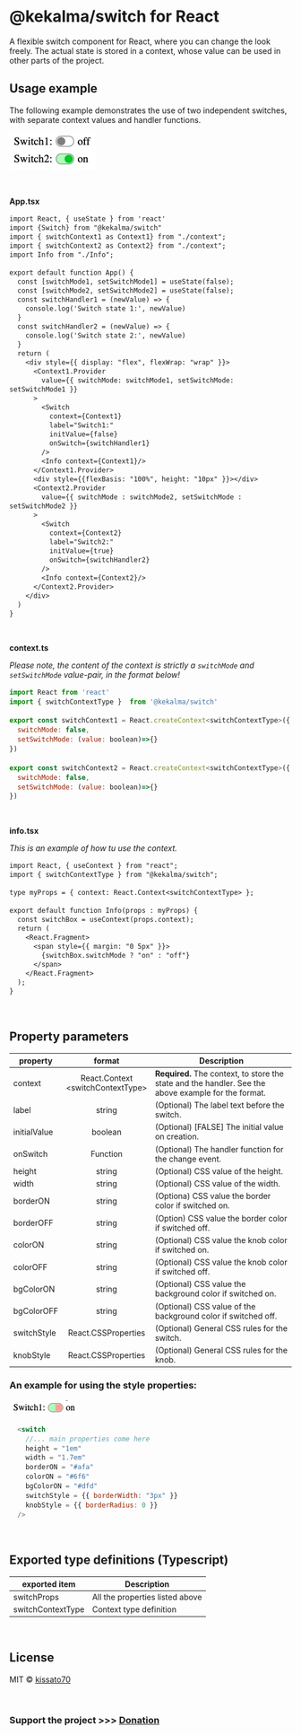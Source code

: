 # @kekalma/switch for React

A flexible switch component for React, where you can change the look freely. The actual state is stored in a context, whose value can be used in other parts of the project.

## Usage example

The following example demonstrates the use of two independent switches, with separate context values and handler functions.
<br>  

![switch](../example_images//switch2.jpg)  

<br>

__App.tsx__

```tsx
import React, { useState } from 'react'
import {Switch} from "@kekalma/switch"
import { switchContext1 as Context1} from "./context";
import { switchContext2 as Context2} from "./context";
import Info from "./Info";

export default function App() {
  const [switchMode1, setSwitchMode1] = useState(false);
  const [switchMode2, setSwitchMode2] = useState(false);
  const switchHandler1 = (newValue) => {
    console.log('Switch state 1:', newValue)
  }
  const switchHandler2 = (newValue) => {
    console.log('Switch state 2:', newValue)
  }
  return (
    <div style={{ display: "flex", flexWrap: "wrap" }}>
      <Context1.Provider 
        value={{ switchMode: switchMode1, setSwitchMode: setSwitchMode1 }}
      >
        <Switch
          context={Context1}
          label="Switch1:"
          initValue={false}
          onSwitch={switchHandler1}
        />
        <Info context={Context1}/>
      </Context1.Provider>
      <div style={{flexBasis: "100%", height: "10px" }}></div>
      <Context2.Provider 
        value={{ switchMode : switchMode2, setSwitchMode : setSwitchMode2 }}
      >
        <Switch
          context={Context2}
          label="Switch2:"
          initValue={true}
          onSwitch={switchHandler2}
        />
        <Info context={Context2}/>
      </Context2.Provider>
    </div>
  )
}
```  

<br>

__context.ts__  

_Please note, the content of the context is strictly a `switchMode` and `setSwitchMode` value-pair, in the format below!_  

```javascript
import React from 'react'
import { switchContextType }  from '@kekalma/switch'

export const switchContext1 = React.createContext<switchContextType>({
  switchMode: false,
  setSwitchMode: (value: boolean)=>{}
})

export const switchContext2 = React.createContext<switchContextType>({
  switchMode: false,
  setSwitchMode: (value: boolean)=>{}
})
```  

<br>

__info.tsx__

_This is an example of how tu use the context._

```tsx
import React, { useContext } from "react";
import { switchContextType } from "@kekalma/switch";

type myProps = { context: React.Context<switchContextType> };

export default function Info(props : myProps) {
  const switchBox = useContext(props.context);
  return (
    <React.Fragment>
      <span style={{ margin: "0 5px" }}>
        {switchBox.switchMode ? "on" : "off"}
      </span>
    </React.Fragment>
  );
}
```

<br>

## Property parameters
|property|format|Description|
|---|:---:|---|
| context| React.Context<br>\<switchContextType> | __Required.__ The context, to store the state and the handler. See the above example for the format. |
|label|string|(Optional) The label text before the switch.|
|initialValue|boolean|(Optional) [FALSE] The initial value on creation.|
|onSwitch|Function|(Optional) The handler function for the change event.|
|height|string|(Optional) CSS value of the height.| 
|width|string|(Optional) CSS value of the width.| 
|borderON|string|(Optiona) CSS value  the border color if switched on.| 
|borderOFF|string|(Option) CSS value  the border color if switched off.| 
|colorON|string|(Optional) CSS value  the knob color if switched on.| 
|colorOFF|string|(Optional) CSS value  the knob color if switched off.| 
|bgColorON|string|(Optional) CSS value  the background color if switched on.| 
|bgColorOFF|string|(Optional) CSS value of the background color if switched off.|
|switchStyle|React.CSSProperties|(Optional) General CSS rules for the switch.|
|knobStyle|React.CSSProperties|(Optional) General CSS rules for the knob.|


### __An example for using the style properties:__

![switch_modified](../example_images/switch_modified.jpg)

```js
  <switch 
    //... main properties come here
    height = "1em"
    width = "1.7em"
    borderON = "#afa"
    colorON = "#6f6"
    bgColorON = "#dfd"
    switchStyle = {{ borderWidth: "3px" }}
    knobStyle = {{ borderRadius: 0 }}
  />
```

<br>

## __Exported type definitions (Typescript)__

|exported item|Description|
|---|---|
|switchProps|All the properties listed above|
|switchContextType|Context type definition|



<br>



## License

MIT © [kissato70](https://github.com/kissato70)

<br>  

### Support the project >>> [Donation](https://bit.ly/kissato70_paypal_donate)